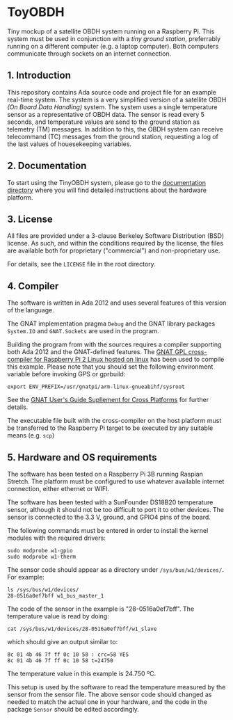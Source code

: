 # ToyOBDH

Tiny mockup of a satellite OBDH system running on a Raspberry Pi. This
system must be used in conjunction with a *tiny ground station*, preferrably
running on a different computer (e.g. a laptop computer). Both computers
communicate through sockets on an internet connection.

## 1. Introduction

This repository contains Ada source code and project file for an example 
real-time system. The system is a very simplified version of a satellite
OBDH *(On Board Data Handling)* system. The system uses a single temperature
sensor as a representative of OBDH data. The sensor is read every 5 seconds,
and temperature values are send to the ground station as telemetry (TM) messages.
In addition to this, the OBDH system can receive telecommand (TC) messages from
the ground station, requesting a log of the last values of houesekeeping
variables. 


## 2. Documentation

To start using the TinyOBDH system, please go to the [documentation directory](doc/)
where you will find detailed instructions about the hardware platform.


## 3. License

All files are provided under a 3-clause Berkeley Software Distribution (BSD)
license. As such, and within the conditions required by the license, the files
are available both for proprietary ("commercial") and non-proprietary use.

For details, see the `LICENSE` file in the root directory.


## 4. Compiler

The software is written in Ada 2012 and uses several features of this version
of the language.

The GNAT implementation pragma `Debug` and the GNAT library packages
 `System.IO` and `GNAT.Sockets` are used in the program.

Building the program from with the sources requires a compiler supporting both
Ada 2012 and the GNAT-defined features. The [GNAT GPL cross-compiler for
 Raspberry Pi 2 Linux hosted on linux](https://www.adacore.com) has been used to compile this example. Please note that you should set the following environment variable before invoking GPS or gprbuild:

```
export ENV_PREFIX=/usr/gnatpi/arm-linux-gnueabihf/sysroot
```
See the [GNAT User's Guide Supllement for Cross Platforms](https://docs.adacore.com/gnat_ugx-docs/html/gnat_ugx/gnat_ugx/cross_linux_topics.html) for further details.

The executable file built with the cross-compiler on the host platform must be transferred to the Raspberry Pi target to be executed by any suitable means (e.g. `scp`)

## 5. Hardware and OS requirements

The software has been tested on a Raspberry Pi 3B running Raspian Stretch. The
platform must be configured to use whatever available internet connection,
either ethernet or WIFI. 

The software has been tested with a SunFounder DS18B20 temperature sensor, although it should not be too difficult to port it to other devices. The sensor is connected to the 3.3 V, ground, and GPIO4 pins of the board.

The following commands must be entered in order to install the kernel  modules with 
the required drivers:

```shell
sudo modprobe w1-gpio
sudo modprobe w1-therm
```

The sensor code should appear as a directory under `/sys/bus/w1/devices/`. For example:

```shell
ls /sys/bus/w1/devices/
28-0516a0ef7bff w1_bus_master_1
```
The code of the sensor in the example is "28-0516a0ef7bff". The temperature value is
read by doing:

```shell
cat /sys/bus/w1/devices/28-0516a0ef7bff/w1_slave
```
which should give an output similar to:

```shell
8c 01 4b 46 7f ff 0c 10 58 : crc=58 YES
8c 01 4b 46 7f ff 0c 10 58 t=24750
```

The temperature value in this example is 24.750 ºC.

This setup is used by the software to read the temperature measured by the sensor
from the sensor file. The above sensor code should changed as needed to match
the actual one in your hardware, and the code in the package `Sensor` should
be edited accordingly.


